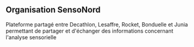 ## Organisation SensoNord

Plateforme partagé entre Decathlon, Lesaffre, Rocket, Bonduelle et Junia permettant de partager et d'échanger des informations concernant l'analyse sensorielle
